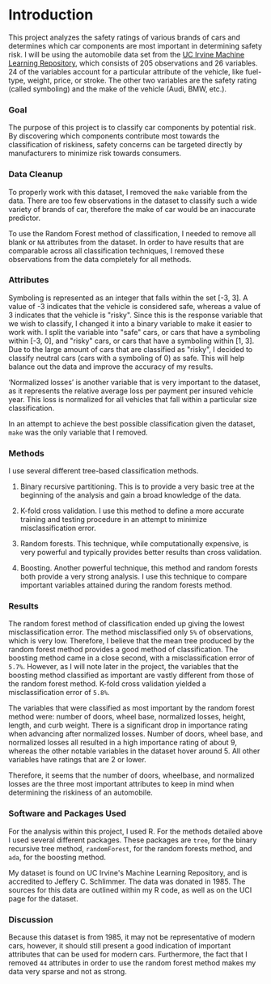 # Introduction

This project analyzes the safety ratings of various brands of cars and determines which car components are most important in determining safety risk. I will be using the automobile data set from the [UC Irvine Machine Learning Repository]( http://archive.ics.uci.edu/ml/), which consists of 205 observations and 26 variables. 24 of the variables account for a particular attribute of the vehicle, like fuel-type, weight, price, or stroke. The other two variables are the safety rating (called symboling) and the make of the vehicle (Audi, BMW, etc.). 

### Goal
The purpose of this project is to classify car components by potential risk. By discovering which components contribute most towards the classification of riskiness, safety concerns can be targeted directly by manufacturers to minimize risk towards consumers.

### Data Cleanup
To properly work with this dataset, I removed the `make` variable from the data. There are too few observations in the dataset to classify such a wide variety of brands of car, therefore the make of car would be an inaccurate predictor. 

To use the Random Forest method of classification, I needed to remove all blank or `NA` attributes from the dataset. In order to have results that are comparable across all classification techniques, I removed these observations from the data completely for all methods.

### Attributes
Symboling is represented as an integer that falls within the set [-3, 3]. A value of -3 indicates that the vehicle is considered safe, whereas a value of 3 indicates that the vehicle is "risky". Since this is the response variable that we wish to classify, I changed it into a binary variable to make it easier to work with. I split the variable into "safe" cars, or cars that have a symboling within [-3, 0], and "risky" cars, or cars that have a symboling within [1, 3]. Due to the large amount of cars that are classified as "risky", I decided to classify neutral cars (cars with a symboling of 0) as safe. This will help balance out the data and improve the accuracy of my results.

‘Normalized losses’ is another variable that is very important to the dataset, as it represents the relative average loss per payment per insured vehicle year. This loss is normalized for all vehicles that fall within a particular size classification.

In an attempt to achieve the best possible classification given the dataset, `make` was the only variable that I removed.

### Methods
I use several different tree-based classification methods.

 1. Binary recursive partitioning. This is to provide a very basic tree at the beginning of the analysis and gain a broad knowledge of the data.
 
 2. K-fold cross validation. I use this method to define a more accurate training and testing procedure in an attempt to minimize misclassification error.
 
 3. Random forests. This technique, while computationally expensive, is very powerful and typically provides better results than cross validation.
 
 4.	Boosting. Another powerful technique, this method and random forests both provide a very strong analysis. I use this technique to compare important variables attained during the random forests method.

### Results
The random forest method of classification ended up giving the lowest misclassification error. The method misclassified only `5%` of observations, which is very low. Therefore, I believe that the mean tree produced by the random forest method provides a good method of classification. The boosting method came in a close second, with a misclassification error of `5.7%`. However, as I will note later in the project, the variables that the boosting method classified as important are vastly different from those of the random forest method. K-fold cross validation yielded a misclassification error of `5.8%`.

The variables that were classified as most important by the random forest method were: number of doors, wheel base, normalized losses, height, length, and curb weight. There is a significant drop in importance rating when advancing after normalized losses. Number of doors, wheel base, and normalized losses all resulted in a high importance rating of about 9, whereas the other notable variables in the dataset hover around 5. All other variables have ratings that are 2 or lower.

Therefore, it seems that the number of doors, wheelbase, and normalized losses are the three most important attributes to keep in mind when determining the riskiness of an automobile.

### Software and Packages Used

For the analysis within this project, I used R. For the methods detailed above I used several different packages. These packages are `tree`, for the binary recursive tree method, `randomForest`, for the random forests method, and `ada`, for the boosting method.

My dataset is found on UC Irvine's Machine Learning Repository, and is accredited to Jeffery C. Schlimmer. The data was donated in 1985. The sources for this data are outlined within my R code, as well as on the UCI page for the dataset.

### Discussion

Because this dataset is from 1985, it may not be representative of modern cars, however, it should still present a good indication of important attributes that can be used for modern cars. Furthermore, the fact that I removed `44` attributes in order to use the random forest method makes my data very sparse and not as strong.
